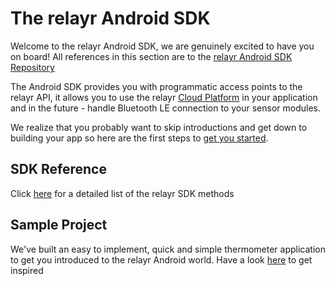 # The relayr Android SDK 

Welcome to the relayr Android SDK, we are genuinely excited to have you on board!
All references in this section are to the [relayr Android SDK Repository](https://github.com/relayr/android-sdk)

The Android SDK provides you with programmatic access points to the relayr API, it allows you to use the relayr [Cloud Platform](https://developer.relayr.io/documents/Welcome/Platform) in your application and in the future - handle Bluetooth LE connection to your sensor modules. 

We realize that you probably want to skip introductions and get down to building your app so here are the first steps to [get you started](https://developer.relayr.io/documents/Android/GettingStarted).

## SDK Reference 

Click <a href="https://developer.relayr.io/rendered-doc/javadoc/index.html" target="_blank">here</a> for a detailed list of the relayr SDK methods

## Sample Project

We've built an easy to implement, quick and simple thermometer application to get you introduced to the relayr Android world. Have a look <a href="https://github.com/relayr/android-demo-apps/tree/master/thermometer">here</a> to get inspired	



